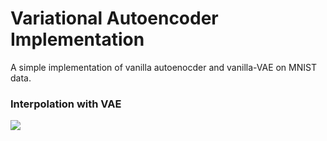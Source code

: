 # Variational Autoencoder Implementation

A simple implementation of vanilla autoenocder and vanilla-VAE on MNIST data.

### Interpolation with VAE
![](Variational%20Autoencoder/vae.gif)

